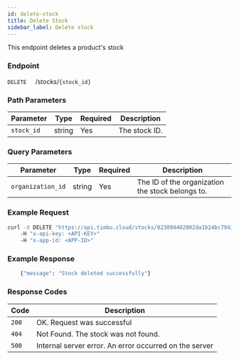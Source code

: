 ```yaml
---
id: delete-stock
title: Delete Stock
sidebar_label: Delete stock
---
```


This endpoint deletes a product's stock

### Endpoint

`DELETE` &nbsp; &nbsp; /stocks/`{stock_id}`

### Path Parameters

| Parameter  | Type   | Required | Description   |
| ---------- | ------ | -------- | ------------- |
| `stock_id` | string | Yes      | The stock ID. |

### Query Parameters

| Parameter         | Type   | Required | Description                                      |
| ----------------- | ------ | -------- | ------------------------------------------------ |
| `organization_id` | string | Yes      | The ID of the organization the stock belongs to. |

### Example Request

```bash
curl -X DELETE "https://api.timbu.cloud/stocks/023094402002da1b24bc79432071cf412ec13?organization_id=0529002da1b24bc79432071cf412ec13"
    -H "x-api-key: <API-KEY>"
    -H "x-app-id: <APP-ID>"
```

### Example Response

```sh
    {"message": "Stock deleted successfully"}
```

### Response Codes

| Code  | Description                                            |
| ----- | ------------------------------------------------------ |
| `200` | OK. Request was successful                             |
| `404` | Not Found. The stock was not found.                    |
| `500` | Internal server error. An error occurred on the server |
